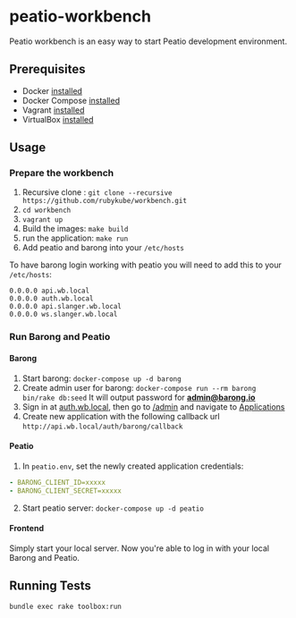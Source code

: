 # peatio-workbench

Peatio workbench is an easy way to start Peatio development environment.

## Prerequisites

- Docker [installed](https://docs.docker.com/engine/installation/)
- Docker Compose [installed](https://docs.docker.com/compose/install/)
- Vagrant [installed](https://www.vagrantup.com/downloads.html)
- VirtualBox [installed](https://www.virtualbox.org/)

## Usage


### Prepare the workbench

1. Recursive clone : `git clone --recursive https://github.com/rubykube/workbench.git`
2. `cd workbench`
3. `vagrant up`
2. Build the images: `make build`
3. run the application: `make run`
4. Add peatio and barong into your `/etc/hosts`

To have barong login working with peatio you will need to add this to your `/etc/hosts`:

```
0.0.0.0 api.wb.local
0.0.0.0 auth.wb.local
0.0.0.0 api.slanger.wb.local
0.0.0.0 ws.slanger.wb.local
```

### Run Barong and Peatio

#### Barong

1. Start barong: `docker-compose up -d barong`
2. Create admin user for barong: `docker-compose run --rm barong bin/rake db:seed`
   It will output password for **admin@barong.io**
3. Sign in at [auth.wb.local](http://auth.wb.local), then go to [/admin](http://auth.wb.local/admin)
   and navigate to [Applications](http://auth.wb.local/oauth/applications)
4. Create new application with the following callback url `http://api.wb.local/auth/barong/callback`

#### Peatio

1. In `peatio.env`, set the newly created application credentials:

```yaml
- BARONG_CLIENT_ID=xxxxx
- BARONG_CLIENT_SECRET=xxxxx
```

2. Start peatio server: `docker-compose up -d peatio`

#### Frontend

Simply start your local server. Now you're able to log in with your local Barong and Peatio.

## Running Tests

```
bundle exec rake toolbox:run
```
